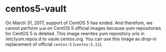 # centos5-vault

On March 31, 2017, support of CentOS 5 has ended.
And therefore, we cannot perform `yum` on CentOS 5 official images because yum repositories for CentOS 5 is deleted.
This image rewrites yum repository urls in /etc/yum.repos.d to vaule.centos.org.
You can use this image as drop-in replacement of official `centos:5` (`centos:5.11`).
